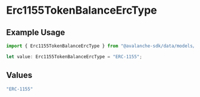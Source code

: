 # Erc1155TokenBalanceErcType

## Example Usage

```typescript
import { Erc1155TokenBalanceErcType } from "@avalanche-sdk/data/models/components";

let value: Erc1155TokenBalanceErcType = "ERC-1155";
```

## Values

```typescript
"ERC-1155"
```